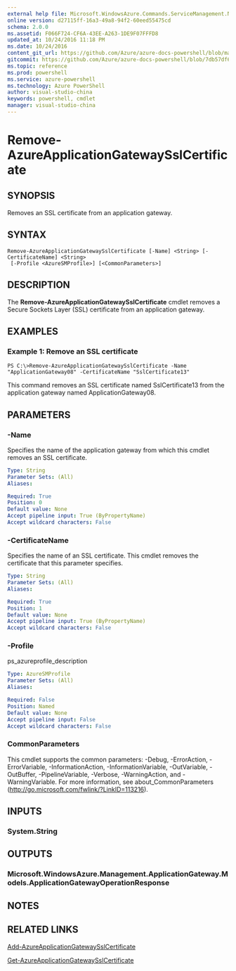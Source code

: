 ```yaml
---
external help file: Microsoft.WindowsAzure.Commands.ServiceManagement.Network.dll-Help.xml
online version: d27115ff-16a3-49a8-94f2-60eed55475cd
schema: 2.0.0
ms.assetid: F066F724-CF6A-43EE-A263-1DE9F07FFFD8
updated_at: 10/24/2016 11:18 PM
ms.date: 10/24/2016
content_git_url: https://github.com/Azure/azure-docs-powershell/blob/master/azureps-cmdlets-docs/ServiceManagement/Azure.Networking/v3.0.0/Remove-AzureApplicationGatewaySslCertificate.md
gitcommit: https://github.com/Azure/azure-docs-powershell/blob/7db57df6b5e709a7c001e6de362a1240d7583ae8/azureps-cmdlets-docs/ServiceManagement/Azure.Networking/v3.0.0/Remove-AzureApplicationGatewaySslCertificate.md
ms.topic: reference
ms.prod: powershell
ms.service: azure-powershell
ms.technology: Azure PowerShell
author: visual-studio-china
keywords: powershell, cmdlet
manager: visual-studio-china
---
```


# Remove-AzureApplicationGatewaySslCertificate

## SYNOPSIS
Removes an SSL certificate from an application gateway.

## SYNTAX

```
Remove-AzureApplicationGatewaySslCertificate [-Name] <String> [-CertificateName] <String>
 [-Profile <AzureSMProfile>] [<CommonParameters>]
```

## DESCRIPTION
The **Remove-AzureApplicationGatewaySslCertificate** cmdlet removes a Secure Sockets Layer (SSL) certificate from an application gateway.

## EXAMPLES

### Example 1: Remove an SSL certificate
```
PS C:\>Remove-AzureApplicationGatewaySslCertificate -Name "ApplicationGateway08" -CertificateName "SslCertificate13"
```

This command removes an SSL certificate named SslCertificate13 from the application gateway named ApplicationGateway08.

## PARAMETERS

### -Name
Specifies the name of the application gateway from which this cmdlet removes an SSL certificate.

```yaml
Type: String
Parameter Sets: (All)
Aliases: 

Required: True
Position: 0
Default value: None
Accept pipeline input: True (ByPropertyName)
Accept wildcard characters: False
```

### -CertificateName
Specifies the name of an SSL certificate.
This cmdlet removes the certificate that this parameter specifies.

```yaml
Type: String
Parameter Sets: (All)
Aliases: 

Required: True
Position: 1
Default value: None
Accept pipeline input: True (ByPropertyName)
Accept wildcard characters: False
```

### -Profile
ps_azureprofile_description

```yaml
Type: AzureSMProfile
Parameter Sets: (All)
Aliases: 

Required: False
Position: Named
Default value: None
Accept pipeline input: False
Accept wildcard characters: False
```

### CommonParameters
This cmdlet supports the common parameters: -Debug, -ErrorAction, -ErrorVariable, -InformationAction, -InformationVariable, -OutVariable, -OutBuffer, -PipelineVariable, -Verbose, -WarningAction, and -WarningVariable. For more information, see about_CommonParameters (http://go.microsoft.com/fwlink/?LinkID=113216).

## INPUTS

### System.String

## OUTPUTS

### Microsoft.WindowsAzure.Management.ApplicationGateway.Models.ApplicationGatewayOperationResponse

## NOTES

## RELATED LINKS

[Add-AzureApplicationGatewaySslCertificate](.\Add-AzureApplicationGatewaySslCertificate.md)

[Get-AzureApplicationGatewaySslCertificate](.\Get-AzureApplicationGatewaySslCertificate.md)


